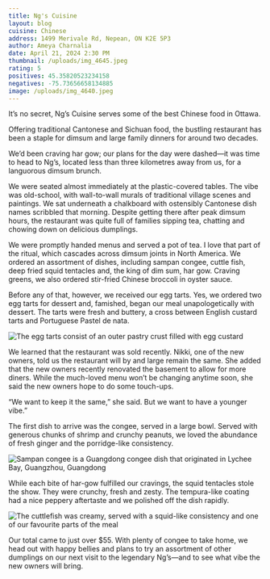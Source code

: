 ```yaml
---
title: Ng's Cuisine
layout: blog
cuisine: Chinese
address: 1499 Merivale Rd, Nepean, ON K2E 5P3
author: Ameya Charnalia
date: April 21, 2024 2:30 PM
thumbnail: /uploads/img_4645.jpeg
rating: 5
positives: 45.35820523234158
negatives: -75.73656658134885
image: /uploads/img_4640.jpeg
---
```

It’s no secret, Ng’s Cuisine serves some of the best Chinese food in Ottawa.

Offering traditional Cantonese and Sichuan food, the bustling restaurant has been a staple for dimsum and large family dinners for around two decades.

We’d been craving har gow; our plans for the day were dashed—it was time to head to Ng’s, located less than three kilometres away from us, for a languorous dimsum brunch.

We were seated almost immediately at the plastic-covered tables. The vibe was old-school, with wall-to-wall murals of traditional village scenes and paintings. We sat underneath a chalkboard with ostensibly Cantonese dish names scribbled that morning. Despite getting there after peak dimsum hours, the restaurant was quite full of families sipping tea, chatting and chowing down on delicious dumplings.

We were promptly handed menus and served a pot of tea. I love that part of the ritual, which cascades across dimsum joints in North America. We ordered an assortment of dishes, including sampan congee, cuttle fish, deep fried squid tentacles and, the king of dim sum, har gow. Craving greens, we also ordered stir-fried Chinese broccoli in oyster sauce.

Before any of that, however, we received our egg tarts. Yes, we ordered two egg tarts for dessert and, famished, began our meal unapologetically with dessert. The tarts were fresh and buttery, a cross between English custard tarts and Portuguese Pastel de nata.

![The egg tarts consist of an outer pastry crust filled with egg custard](/uploads/img_4645.jpeg "Ng's Cuisine egg tarts")

We learned that the restaurant was sold recently.  Nikki, one of the new owners, told us the restaurant will by and large remain the same. She added that the new owners recently renovated the basement to allow for more diners. While the much-loved menu won’t be changing anytime soon, she said the new owners hope to do some touch-ups. 

“We want to keep it the same,” she said. But we want to have a younger vibe.”

The first dish to arrive was the congee, served in a large bowl. Served with generous chunks of shrimp and crunchy peanuts, we loved the abundance of fresh ginger and the porridge-like consistency.

![Sampan congee is a Guangdong congee dish that originated in Lychee Bay, Guangzhou, Guangdong](/uploads/img_4647.jpeg "Ng's Cuisine sampan congee")

While each bite of har-gow fulfilled our cravings, the squid tentacles stole the show. They were crunchy, fresh and zesty. The tempura-like coating had a nice peppery aftertaste and we polished off the dish rapidly.

![The cuttlefish was creamy, served with a squid-like consistency and one of our favourite parts of the meal](/uploads/img_4648.jpeg "Ng's Cuisine cuttlefish in a special sauce")

Our total came to just over $55. With plenty of congee to take home, we head out with happy bellies and plans to try an assortment of other dumplings on our next visit to the legendary Ng’s—and to see what vibe the new owners will bring.